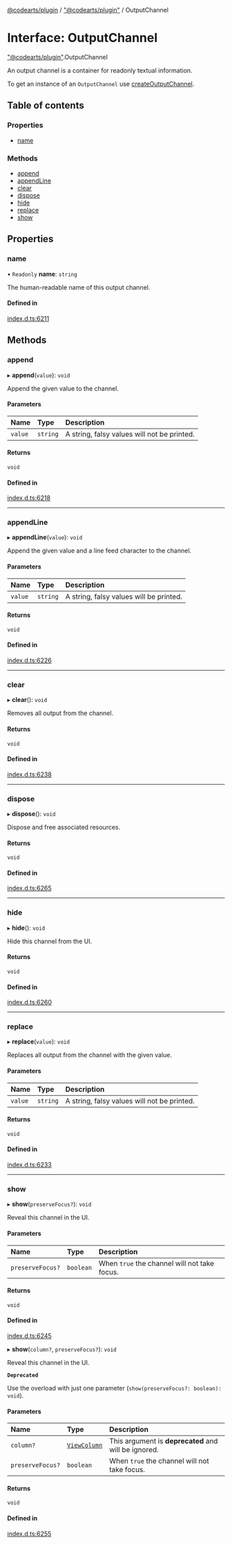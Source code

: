 [@codearts/plugin](../README.md) / ["@codearts/plugin"](../modules/_codearts_plugin_.md) / OutputChannel

# Interface: OutputChannel

["@codearts/plugin"](../modules/_codearts_plugin_.md).OutputChannel

An output channel is a container for readonly textual information.

To get an instance of an `OutputChannel` use
[createOutputChannel](../modules/codearts_plugin_.window.md#createoutputchannel).

## Table of contents

### Properties

- [name](codearts_plugin_.OutputChannel.md#name)

### Methods

- [append](codearts_plugin_.OutputChannel.md#append)
- [appendLine](codearts_plugin_.OutputChannel.md#appendline)
- [clear](codearts_plugin_.OutputChannel.md#clear)
- [dispose](codearts_plugin_.OutputChannel.md#dispose)
- [hide](codearts_plugin_.OutputChannel.md#hide)
- [replace](codearts_plugin_.OutputChannel.md#replace)
- [show](codearts_plugin_.OutputChannel.md#show)

## Properties

### name

• `Readonly` **name**: `string`

The human-readable name of this output channel.

#### Defined in

[index.d.ts:6211](https://github.com/huaweicloud/cloudide-plugin-api/blob/a055dd0/index.d.ts#L6211)

## Methods

### append

▸ **append**(`value`): `void`

Append the given value to the channel.

#### Parameters

| Name | Type | Description |
| :------ | :------ | :------ |
| `value` | `string` | A string, falsy values will not be printed. |

#### Returns

`void`

#### Defined in

[index.d.ts:6218](https://github.com/huaweicloud/cloudide-plugin-api/blob/a055dd0/index.d.ts#L6218)

___

### appendLine

▸ **appendLine**(`value`): `void`

Append the given value and a line feed character
to the channel.

#### Parameters

| Name | Type | Description |
| :------ | :------ | :------ |
| `value` | `string` | A string, falsy values will be printed. |

#### Returns

`void`

#### Defined in

[index.d.ts:6226](https://github.com/huaweicloud/cloudide-plugin-api/blob/a055dd0/index.d.ts#L6226)

___

### clear

▸ **clear**(): `void`

Removes all output from the channel.

#### Returns

`void`

#### Defined in

[index.d.ts:6238](https://github.com/huaweicloud/cloudide-plugin-api/blob/a055dd0/index.d.ts#L6238)

___

### dispose

▸ **dispose**(): `void`

Dispose and free associated resources.

#### Returns

`void`

#### Defined in

[index.d.ts:6265](https://github.com/huaweicloud/cloudide-plugin-api/blob/a055dd0/index.d.ts#L6265)

___

### hide

▸ **hide**(): `void`

Hide this channel from the UI.

#### Returns

`void`

#### Defined in

[index.d.ts:6260](https://github.com/huaweicloud/cloudide-plugin-api/blob/a055dd0/index.d.ts#L6260)

___

### replace

▸ **replace**(`value`): `void`

Replaces all output from the channel with the given value.

#### Parameters

| Name | Type | Description |
| :------ | :------ | :------ |
| `value` | `string` | A string, falsy values will not be printed. |

#### Returns

`void`

#### Defined in

[index.d.ts:6233](https://github.com/huaweicloud/cloudide-plugin-api/blob/a055dd0/index.d.ts#L6233)

___

### show

▸ **show**(`preserveFocus?`): `void`

Reveal this channel in the UI.

#### Parameters

| Name | Type | Description |
| :------ | :------ | :------ |
| `preserveFocus?` | `boolean` | When `true` the channel will not take focus. |

#### Returns

`void`

#### Defined in

[index.d.ts:6245](https://github.com/huaweicloud/cloudide-plugin-api/blob/a055dd0/index.d.ts#L6245)

▸ **show**(`column?`, `preserveFocus?`): `void`

Reveal this channel in the UI.

**`Deprecated`**

Use the overload with just one parameter (`show(preserveFocus?: boolean): void`).

#### Parameters

| Name | Type | Description |
| :------ | :------ | :------ |
| `column?` | [`ViewColumn`](../enums/codearts_plugin_.ViewColumn.md) | This argument is **deprecated** and will be ignored. |
| `preserveFocus?` | `boolean` | When `true` the channel will not take focus. |

#### Returns

`void`

#### Defined in

[index.d.ts:6255](https://github.com/huaweicloud/cloudide-plugin-api/blob/a055dd0/index.d.ts#L6255)
